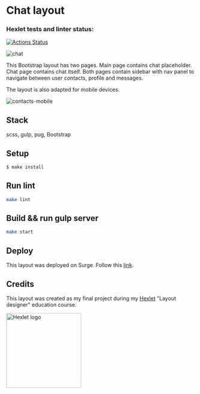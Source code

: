 # Chat layout

### Hexlet tests and linter status:
[![Actions Status](https://github.com/denivladislav/layout-designer-project-59/workflows/hexlet-check/badge.svg)](https://github.com/denivladislav/layout-designer-project-59/actions)

![chat](https://user-images.githubusercontent.com/71961494/201165483-b51502b1-3756-4bd5-ba89-4e30a9afdeca.png)

This Bootstrap layout has two pages. Main page contains chat placeholder. Chat page contains chat itself. Both pages contain sidebar with nav panel to navigate between user contacts, profile and messages.

The layout is also adapted for mobile devices.

![contacts-mobile](https://user-images.githubusercontent.com/71961494/201165503-bee52a66-8a6f-4e04-aa2f-e3143a99acb0.png)

## Stack
scss, gulp, pug, Bootstrap

## Setup

```sh
$ make install
```

## Run lint

```sh
make lint
```

## Build && run gulp server

```sh
make start
```

## Deploy
This layout was deployed on Surge. Follow this <a target=_blank href="http://true-river.surge.sh/">link</a>.

## Credits
This layout was created as my final project during my <a target=_blank href="https://en.hexlet.io/pages/about">Hexlet</a> "Layout designer" education course.

<a target=_blank href=https://en.hexlet.io/pages/about>
  <img src=https://cdn2.hexlet.io/assets/hexlet_logo_wide-56fe12bf29287c1ac237ef1e5fa70e861e99a954af1f49504f654ae4990fa42b.png alt="Hexlet logo" width="200" length="200">
</a>
